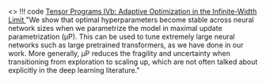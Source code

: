 <>
!!! code [Tensor Programs IVb: Adaptive Optimization in the Infinite-Width Limit
](https://arxiv.org/abs/2308.01814)
    "We show that optimal hyperparameters become stable across neural network sizes when we parametrize the model in maximal update parametrization (μP). This can be used to tune extremely large neural networks such as large pretrained transformers, as we have done in our work. More generally, μP reduces the fragility and uncertainty when transitioning from exploration to scaling up, which are not often talked about explicitly in the deep learning literature."